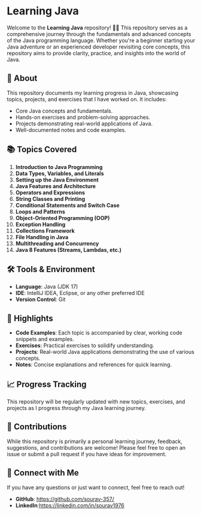 # Learning Java  

Welcome to the **Learning Java** repository! 👨‍💻 This repository serves as a comprehensive journey through the fundamentals and advanced concepts of the Java programming language. Whether you're a beginner starting your Java adventure or an experienced developer revisiting core concepts, this repository aims to provide clarity, practice, and insights into the world of Java.  

## 📝 About  
This repository documents my learning progress in Java, showcasing topics, projects, and exercises that I have worked on. It includes:  
- Core Java concepts and fundamentals.  
- Hands-on exercises and problem-solving approaches.  
- Projects demonstrating real-world applications of Java.  
- Well-documented notes and code examples.  

## 📚 Topics Covered  
1. **Introduction to Java Programming**  
2. **Data Types, Variables, and Literals**  
3. **Setting up the Java Environment**  
4. **Java Features and Architecture**  
5. **Operators and Expressions**  
6. **String Classes and Printing**  
7. **Conditional Statements and Switch Case**  
8. **Loops and Patterns**  
9. **Object-Oriented Programming (OOP)**  
10. **Exception Handling**  
11. **Collections Framework**  
12. **File Handling in Java**  
13. **Multithreading and Concurrency**  
14. **Java 8 Features (Streams, Lambdas, etc.)**  

## 🛠 Tools & Environment  
- **Language**: Java (JDK 17)  
- **IDE**: IntelliJ IDEA, Eclipse, or any other preferred IDE  
- **Version Control**: Git  

## 🌟 Highlights  
- **Code Examples**: Each topic is accompanied by clear, working code snippets and examples.  
- **Exercises**: Practical exercises to solidify understanding.  
- **Projects**: Real-world Java applications demonstrating the use of various concepts.  
- **Notes**: Concise explanations and references for quick learning.  

## 📈 Progress Tracking  
This repository will be regularly updated with new topics, exercises, and projects as I progress through my Java learning journey.  

## 🤝 Contributions  
While this repository is primarily a personal learning journey, feedback, suggestions, and contributions are welcome! Please feel free to open an issue or submit a pull request if you have ideas for improvement.  

## 📧 Connect with Me  
If you have any questions or just want to connect, feel free to reach out!  
- **GitHub**: https://github.com/sourav-357/  
- **LinkedIn**:https://linkedin.com/in/sourav1976

